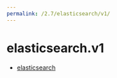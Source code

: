 ```yaml
---
permalink: /2.7/elasticsearch/v1/
---
```


# elasticsearch.v1



* [elasticsearch](elasticsearch.md)